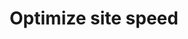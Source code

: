 ---
pcx_content_type: navigation
title: Optimize site speed
external_link: /learning-paths/optimize-site-speed/
aliases:
- /fundamentals/get-started/task-guides/optimize-speed-external-link/
_build:
  publishResources: false
  render: never
---